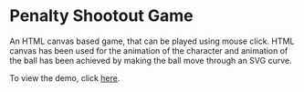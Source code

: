 # Penalty Shootout Game
An HTML canvas based game, that can be played using mouse click.
HTML canvas has been used for the animation of the character and animation of the ball has been achieved by making the ball move through an SVG curve. 

To view the demo, click [here](https://blenderous.github.io/penalty-shootout-game/).
